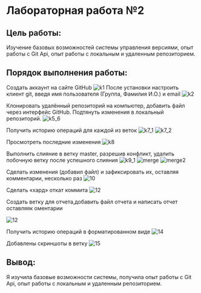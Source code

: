 # Лабораторная работа №2
## Цель работы:
Изучение базовых возможностей системы
управления версиями, опыт работы с Git Api, опыт работы с локальным и
удаленным репозиторием. 
## Порядок выполнения работы:
Создать аккаунт на сайте GitHub
![k1](https://github.com/Alinaaaaaaaaaaaaaaaaaaa/LR6/blob/otchet/Kartinki/Kartinka1.jpg)
После установки настроить клиент git, введя имя пользователя (Группа, Фамилия И.О.) и email
![k2](https://github.com/Alinaaaaaaaaaaaaaaaaaaa/LR6/blob/otchet/img/2.PNG)

Клонировать удалённый репозиторий на компьютер, добавить файл через интерфейс GitHub. Подтянуть изменения в
локальный репозиторий. 
![k5_6](https://github.com/Alinaaaaaaaaaaaaaaaaaaa/LR6/blob/otchet/img/5_6.PNG)

Получить историю операций для каждой из веток
![k7_1](https://github.com/Alinaaaaaaaaaaaaaaaaaaa/LR6/blob/otchet/img/7_1.PNG)
![k7_2](https://github.com/Alinaaaaaaaaaaaaaaaaaaa/LR6/blob/otchet/img/7_2.PNG)

Просмотреть последние изменения
![k8](https://github.com/Alinaaaaaaaaaaaaaaaaaaa/LR6/blob/otchet/img/8.PNG)

Выполнить слияние в ветку master, разрешив конфликт, удалить побочную ветку после успешного слияния
![k9_1](https://github.com/Alinaaaaaaaaaaaaaaaaaaa/LR6/blob/otchet/img/9_1.PNG)
![merge](https://github.com/Alinaaaaaaaaaaaaaaaaaaa/LR6/blob/otchet/img/merge.PNG)
![merge2](https://github.com/Alinaaaaaaaaaaaaaaaaaaa/LR6/blob/otchet/img/merge2.PNG)

Сделать изменения (добавил файл) и зафиксировать их, оставляя комментарии, несколько раз 
![10](https://github.com/Alinaaaaaaaaaaaaaaaaaaa/LR6/blob/otchet/img/10.PNG)

Сделать «хард» откат коммита
![12](https://github.com/Alinaaaaaaaaaaaaaaaaaaa/LR6/blob/otchet/img/12.PNG)

Создать ветку для отчета,добавить файл отчета и написать отчет оставляяк оментарии

![12](https://github.com/Alinaaaaaaaaaaaaaaaaaaa/LR6/blob/otchet/img/13.PNG)


Получить историю операций в форматированном виде
![14](https://github.com/Alinaaaaaaaaaaaaaaaaaaa/LR6/blob/otchet/img/14.PNG)

Добавлены скриншоты в ветку
![15](https://github.com/Alinaaaaaaaaaaaaaaaaaaa/LR6/blob/otchet/img/15.PNG)


## Вывод:
Я изучила базовые возможности системы, получила опыт работы с Git Api, опыт работы с локальным и
удаленным репозиторием.
